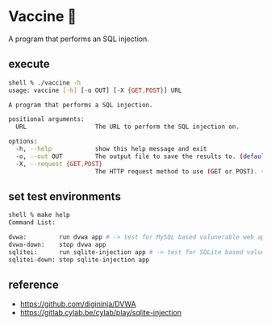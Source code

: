 # Vaccine 💉
A program that performs an SQL injection.

## execute
```bash
shell % ./vaccine -h
usage: vaccine [-h] [-o OUT] [-X {GET,POST}] URL

A program that performs a SQL injection.

positional arguments:
  URL                   The URL to perform the SQL injection on.

options:
  -h, --help            show this help message and exit
  -o, --out OUT         The output file to save the results to. (default="output.txt")
  -X, --request {GET,POST}
                        The HTTP request method to use (GET or POST). (defalut="GET")
```

## set test environments
```bash
shell % make help
Command List:

dvwa:         run dvwa app # -> test for MySQL based valunerable web app
dvwa-down:    stop dvwa app
sqlitei:      run sqlite-injection app # -> test for SQLite based valunerable web app
sqlitei-down: stop sqlite-injection app
```

## reference
* https://github.com/digininja/DVWA
* https://gitlab.cylab.be/cylab/play/sqlite-injection